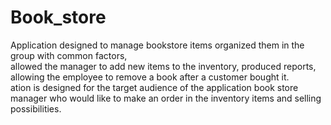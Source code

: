 # Book_store
 Application designed to manage bookstore items organized them in the group with common factors,
                    <br>
                    allowed the manager to add new items to the inventory, produced reports,
                    allowing the employee to remove a book after a customer bought it.
                    <br>
                    ation is designed for the target audience of the application book store manager
                    who would like to make an order in the inventory items and selling possibilities.
